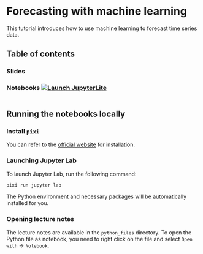 # Forecasting with machine learning

This tutorial introduces how to use machine learning to forecast time series data.

## Table of contents

### Slides

### Notebooks [![Launch JupyterLite](/images/jupyterlite_badge.svg 'Our JupyterLite website')](https://probabl-ai.github.io/forecasting/jupyterlite/tree)

```{tableofcontents}
```

## Running the notebooks locally

### Install `pixi`

You can refer to the [official website](https://pixi.sh/latest/#installation) for
installation.

### Launching Jupyter Lab

To launch Jupyter Lab, run the following command:

```bash
pixi run jupyter lab
```

The Python environment and necessary packages will be automatically installed for you.

### Opening lecture notes

The lecture notes are available in the `python_files` directory. To open the Python
file as notebook, you need to right click on the file and select
`Open with` -> `Notebook`.

